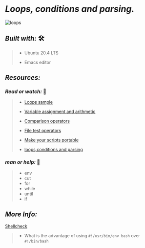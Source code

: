 #  **_Loops, conditions and parsing._**

![loops](https://user-images.githubusercontent.com/85587286/160511742-5d3fe3e8-521f-4ed7-8c3f-8e7ac4259890.png)


## **_Built with:_** 🛠️


> * Ubuntu 20.4 LTS
> 
> * Emacs editor


## **_Resources:_**

### **_Read or watch:_**   📑

> * [Loops sample](https://tldp.org/LDP/Bash-Beginners-Guide/html/sect_09_01.html)
>
> * [Variable assignment and arithmetic](https://tldp.org/LDP/abs/html/ops.html)
>
> * [Comparison operators](https://tldp.org/LDP/abs/html/comparison-ops.html)
>
> * [File test operators](https://tldp.org/LDP/abs/html/fto.html)
>
> * [Make your scripts portable](https://www.cyberciti.biz/tips/finding-bash-perl-python-portably-using-env.html)
>
> * [loops,conditions and parsing](https://www.youtube.com/watch?v=BC2neyc5GcI)


### **_man or help:_** 🤙

> *  env
> * cut
> * for
> * while
> * until
> * if


## **_More Info:_**

[Shellcheck](https://github.com/koalaman/shellcheck)

> 
> * What is the advantage of using `#!/usr/bin/env bash` over `#!/bin/bash`
> 
